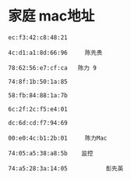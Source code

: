 # 家庭 mac地址

``` 
ec:f3:42:c8:48:21
```

```
4c:d1:a1:8d:66:96	  陈先贵
```

```
78:62:56:e7:cf:ca   陈力 9
```

```
74:8f:1b:50:1a:85
```

```
58:fb:84:88:1a:7b
```

```
6c:2f:2c:f5:e4:01	
```

```
dc:6d:cd:f7:94:69	
```

```
00:e0:4c:b1:2b:01     陈力Mac
```

```
74:05:a5:38:a8:5b    监控
```

``` 
74:a5:28:3a:14:05			彭先英
```

